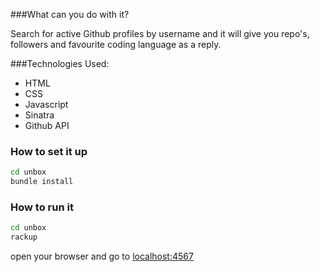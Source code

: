 ###What can you do with it?

Search for active Github profiles by username and it will give you repo's, followers and favourite coding language as a reply.

###Technologies Used:

  + HTML
  + CSS
  + Javascript
  + Sinatra
  + Github API

### How to set it up
```sh
cd unbox
bundle install
```

### How to run it
```sh
cd unbox
rackup
```
open your browser and go to [localhost:4567](http://localhost:4567)
